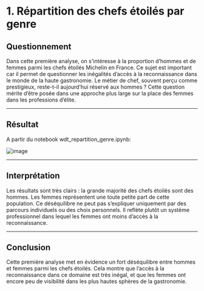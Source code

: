 # 1. Répartition des chefs étoilés par genre

## Questionnement

Dans cette première analyse, on s'intéresse à la proportion d’hommes et de femmes parmi les chefs étoilés Michelin en France.
Ce sujet est important car il permet de questionner les inégalités d’accès à la reconnaissance dans le monde de la haute gastronomie. Le métier de chef, souvent perçu comme prestigieux, reste-t-il aujourd’hui réservé aux hommes ? Cette question mérite d’être posée dans une approche plus large sur la place des femmes dans les professions d’élite.

---

## Résultat

A partir du notebook wdt_repartition_genre.ipynb:

![image](https://github.com/user-attachments/assets/e00a8a29-070c-4534-b4e8-f4b18bd3fc80)

---

## Interprétation

Les résultats sont très clairs : la grande majorité des chefs étoilés sont des hommes.
Les femmes représentent une toute petite part de cette population. Ce déséquilibre ne peut pas s’expliquer uniquement par des parcours individuels ou des choix personnels. Il reflète plutôt un système professionnel dans lequel les femmes ont moins d’accès à la reconnaissance.

---

## Conclusion

Cette première analyse met en évidence un fort déséquilibre entre hommes et femmes parmi les chefs étoilés.
Cela montre que l’accès à la reconnaissance dans ce domaine est très inégal, et que les femmes ont encore peu de visibilité dans les plus hautes sphères de la gastronomie.
